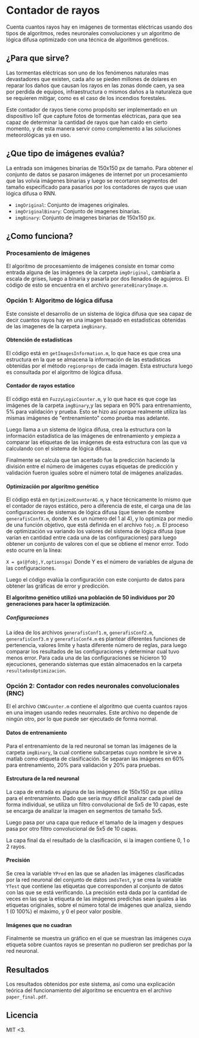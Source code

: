 # Contador de rayos
Cuenta cuantos rayos hay en imágenes de tormentas eléctricas usando dos tipos de algoritmos, redes neuronales convoluciones y un algoritmo de lógica difusa optimizado con una técnica de algoritmos genéticos.

## ¿Para que sirve?
Las tormentas eléctricas son uno de los fenómenos naturales mas devastadores que existen, cada año se pieden millones de dolares en reparar los daños que causan los rayos en las zonas donde caen, ya sea por perdida de equipos, infraestructura o mismos daños a la naturaleza que se requieren mitigar, como es el caso de los incendios forestales.

Este contador de rayos tiene como propósito ser implementado en un dispositivo IoT que capture fotos de tormentas eléctricas, para que sea capaz de determinar la cantidad de rayos que han caído en cierto momento, y de esta manera servir como complemento a las soluciones meteorológicas ya en uso.

## ¿Que tipo de imágenes evalúa?
La entrada son imágenes binarias de 150x150 px de tamaño. Para obtener el conjunto de datos se pasaron imágenes de internet por un procesamiento que las volvía imágenes binarias y luego se recortaron segmentos del tamaño especificado para pasarlos por los contadores de rayos que usan lógica difusa o RNN.

* `imgOriginal`: Conjunto de imagenes originales.
* `imgOriginalBinary`: Conjunto de imagenes binarias.
* `imgBinary`: Conjunto de imagenes binarias de 150x150 px.

## ¿Como funciona?

### Procesamiento de imágenes
El algoritmo de procesamiento de imágenes consiste en tomar como entrada alguna de las imágenes de la carpeta `imgOriginal`, cambiarla a escala de grises, luego a binaria y pasarla por dos llenados de agujeros. El código de esto se encuentra en el archivo `generateBinaryImage.m`.

### Opción 1: Algoritmo de lógica difusa
Este consiste el desarrollo de un sistema de lógica difusa que sea capaz de decir cuantos rayos hay en una imagen basado en  estadisticas obtenidas de las imagenes de la carpeta `imgBinary`.

#### Obtención de estadísticas
El código está en `getImagesInformation.m`, lo que hace es que crea una estructura en la que se almacena la información de las estadísticas obtenidas por el método `regionprops` de cada imagen. Esta estructura luego es consultada por el algoritmo de lógica difusa.

#### Contador de rayos estatico
El código está en `FuzzyLogicCounter.m`, y lo que hace es que coge las imágenes de la carpeta `imgBinary`,y las separa en 90% para entrenamiento, 5% para validación y prueba. Esto se hizo así porque realmente utiliza las mismas imágenes de "entrenamiento" como prueba mas adelante. 

Luego llama a un sistema de lógica difusa, crea la estructura con la información estadística de las imágenes de entrenamiento y empieza a comparar las etiquetas de las imágenes de esta estructura con las que va calculando con el sistema de lógica difusa.

Finalmente se calcula que tan acertado fue la predicción haciendo la división entre el número de imágenes cuyas etiquetas de predicción y validación fueron iguales sobre el número total de imágenes analizadas.


#### Optimización por algoritmo genético
El código está en `OptimizedCounterAG.m`, y hace técnicamente lo mismo que el contador de rayos estático, pero a diferencia de este, el carga una de las configuraciones de sistemas de lógica difusa (que tienen de nombre `generafisConfX.m`, donde X es un número del 1 al 4), y lo optimiza por medio de una función objetivo, que está definida en el archivo `fobj.m`. El proceso de optimización va variando los valores del sistema de lógica difusa (que varían en cantidad entre cada una de las configuraciones) para luego obtener un conjunto de valores con el que se obtiene el menor error. Todo esto ocurre en la línea:

`X = ga(@fobj,Y,optionsga)` Donde Y es el número de variables de alguna de las configuraciones.

Luego el código evalúa la configuración con este conjunto de datos para obtener las gráficas de error y predicción.

**El algoritmo genético utilizó una población de 50 individuos por 20 generaciones para hacer la optimización**.

##### Configuraciones
La idea de los archivos `generafisConf1.m`, `generafisConf2.m`, `generafisConf3.m` y `generafisConf4.m` es plantear diferentes funciones de pertenencia, valores limite y hasta diferente número de reglas, para luego comparar los resultados de las configuraciones y determinar cual tuvo menos error. Para cada una de las configuraciones se hicieron 10 ejecuciones, generando sistemas que están almacenados en la carpeta `resultadosOptimizacion`.


### Opción 2: Contador con redes neuronales convolucionales (RNC)
El el archivo `CNNCounter.m` contiene el algoritmo que cuenta cuantos rayos en una imagen usando redes neuornales. Este archivo no depende de ningún otro, por lo que  puede ser ejecutado de forma normal.

#### Datos de entrenamiento
Para el entrenamiento de la red neuronal se toman las imágenes de la carpeta `imgBinary`, la cual contiene subcarpetas cuyo nombre le sirve a matlab como etiqueta de clasificación. Se separan las imágenes en 60% para entrenamiento, 20% para validación y 20% para pruebas.

#### Estrcutura de la red neuronal
La capa de entrada es alguna de las imágenes de 150x150 px que
utiliza para el entrenamiento. Dado que sería muy difícil analizar cada píxel de forma individual, se utiliza un filtro convolucional de 5x5 de 10 capas, este se encarga de analizar la imagen en segmentos de tamaño 5x5.

Luego pasa por una capa que reduce el tamaño de la imagen y despues pasa por otro filtro convolucional de 5x5 de 10 capas.

La capa final da el resultado de la clasificación, si la imagen contiene 0, 1 o 2 rayos.

#### Precisión
Se crea la variable `YPred` en las que se añaden las imágenes clasificadas por la red neuronal del conjunto de datos `imdsTest`, y se crea la variable `YTest` que contiene las etiquetas que corresponden al conjunto de datos con las que se está verificando. La precisión está dada por la cantidad de veces en las que la etiqueta de las imágenes predichas sean iguales a las etiquetas originales, sobre el número total de imágenes que analiza, siendo 1 (0 100%) el máximo, y 0 el peor valor posible.

#### Imágenes que no cuadran
Finalmente se muestra un gráfico en el que se muestran las imágenes cuya etiqueta sobre cuantos rayos se presentan no pudieron ser predichas por la red neuronal.

## Resultados
Los resultados obtenidos por este sistema, así como una explicación teórica del funcionamiento del algoritmo se encuentra en el archivo `paper_final.pdf`.

## Licencia
MIT <3.
